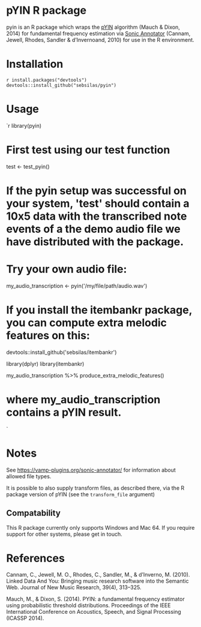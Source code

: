 # pYIN R package

pyin is an R package which wraps the [pYIN](https://code.soundsoftware.ac.uk/projects/pyin) algorithm (Mauch & Dixon, 2014) for fundamental frequency estimation via [Sonic Annotator](https://vamp-plugins.org/sonic-annotator/) (Cannam, Jewell, Rhodes, Sandler & d’Invernoand, 2010) for use in the R environment.

# Installation

`r
install.packages("devtools")
devtools::install_github("sebsilas/pyin")
`

# Usage

`r 
library(pyin)

# First test using our test function

test <- test_pyin()

# If the pyin setup was successful on your system, 'test' should contain a 10x5 data with the transcribed note events of a the demo audio file we have distributed with the package.

# Try your own audio file:

my_audio_transcription <- pyin('/my/file/path/audio.wav')

# If you install the itembankr package, you can compute extra melodic features on this:

devtools::install_github('sebsilas/itembankr')

library(dplyr)
library(itembankr)


my_audio_transcription %>% produce_extra_melodic_features()

# where my_audio_transcription contains a pYIN result.

`

# Notes

See https://vamp-plugins.org/sonic-annotator/ for information about allowed file types.

It is possible to also supply transform files, as described there, via the R package version of pYIN (see the `transform_file` argument)

## Compatability

This R package currently only supports Windows and Mac 64. If you require support for other systems, please get in touch.

# References

Cannam, C., Jewell, M. O., Rhodes, C., Sandler, M., & d’Inverno, M. (2010). Linked Data And You: Bringing music research software into the Semantic Web. Journal of New Music Research, 39(4), 313–325.

Mauch, M., & Dixon, S. (2014). PYIN: a fundamental frequency estimator using probabilistic threshold distributions. Proceedings of the IEEE International Conference on Acoustics, Speech, and Signal Processing (ICASSP 2014).
